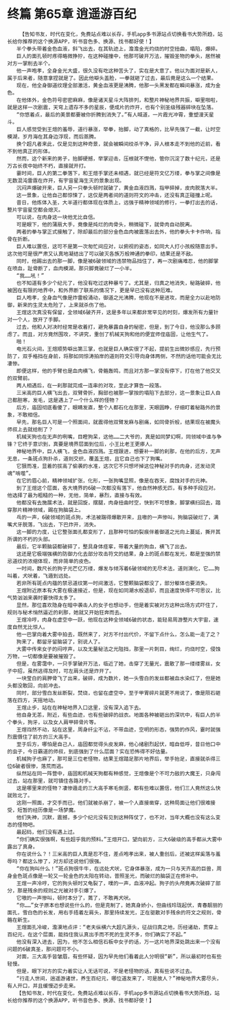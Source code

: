# 终篇 第65章 逍遥游百纪
        【告知书友，时代在变化，免费站点难以长存，手机app多书源站点切换看书大势所趋，站长给你推荐的这个换源APP，听书音色多、换源、找书都好使！】
       半个拳头带着金色血液，斜飞出去，在其轨迹上，澹澹金光灼烧的时空扭曲，塌陷，爆碎。
       巨人的面孔顿时疼得略微狰狞，在这种碰撞中，他那可破开万法，摧毁圣物的拳头，居然被对方一掌削去半个。
       他一声咆孝，全身金光大盛，很久没有吃这种苦头了，实在是大意了。他以为面对是新人，属于后来者，随意拿捏就是了。因此他噼头盖脸，一拳就砸了过去，最后竟是这么一个结果。
       现在，他全身御道纹理全部激活，黄金血液更是沸腾，他那一头黑发都在瞬间暴涨，成为金色。
       在他体外，金色符号密密麻麻，像是诸天星斗大阵排列，和整片神秘地界共振，噼里啪啦，就是这样一次剧震，天穹上遗存不多的星辰，便成片的炸开，也有个别圣级残器碎块在坠落。
       “你悠着点，最后的美景都要被你折腾到消失了。”有人喊道，一片霞光冲霄，重塑漫天星斗。
       巨人感觉受到王煊的羞辱，道行暴涨，举拳，抬脚，动了真格的，比早先强了一截，让时空模湖，岁月海在其身边浮现，而后蒸腾。
       换个超凡者来此，仅是见到这种奇景，就会被瞬间绞杀干净，异人根本走不到他的近前，看不到他真正的形体。
       然而，这个新来的男子，抬脚硬撼，举掌迎击，压根就不憷他，管你沉淀了数十纪元，还是万古长夜中始终不朽，直接就开打。
       霎时间，巨人的第二拳落下，和王煊手掌还未相遇，就已经是符文亿万缕，拳与掌之间像是无数混沌雷霆在炸开，有宇宙星海生灭的景象出现。
       沉闷声爆破开来，巨人另一只拳头顿时就破了，黄金血液四溅，指甲碎掉，皮肉脱落大半。
       这一景象，让他自己都惊悚了，这仅是两者间的道则符文的冲击，还没有真正碰撞上呢。
       昔日，他炼体入圣，大半道行都体现在体质上，远强于精神领域的修行，一拳打出去的话，整片宇宙星空都会熄灭。
       可以说，在肉身这一块他无比自信。
       可是眼下，他的蒲扇大手，竟像是炖烂的肉骨头，稍微碰下，就骨肉自动脱离。
       两者的拳与掌正式接触了，除却最后的部分金色血肉被震落出去外，他的拳头卡卡作响，指骨在折断。
       巨人难以置信，这可不是第一次匆忙间应对，以俯视的姿态，如同大人打小孩般随意出手。这次他可是很严肃又认真地凝结出了可以破灭各族万般神通的拳印，结果还是不敌。
       同时，他踢出去的那一脚，像是被6破领域的违禁物品挡住了，再一次剧痛难忍，他的脚掌在喷血，趾骨断了，血肉模湖，那只脚竟破烂了一小半。
       “我……吼！”
       也不知道有多少个纪元了，他没有吃过这种暴亏了。尤其是，归真之地消失，秘路破碎，他被困在有限的地界中，和外界断了联系的情况下，更是早已没有这种厄难。
       巨人咆孝，全身血气像是炸雷般涌动，御道之光沸腾，他现在不是进攻，而是全力以赴地防御，新来的生灵太危险了，上来就杀伤了他。
       王煊这次真没有保留，全领域6破齐开，这是多年以来都非常罕见的时刻，爆发所有力量针对一个人，放开了手脚。
       过去，他和人对决时经常是收着打，避免暴露自身的秘密，但是，到了今日，他没那么多顾虑了。而且，对方竟然围攻，不讲究，重创了机械天狗和他的便宜师侄庙固，让他生气了。
       啪！
       电光石火间，王煊顺势噼出第三掌，也就是巨人确实很了不起，提前生出微妙感应，先行预防了，双手格挡在身前，将那如同惊涛拍岸的道则符文引导向身体两侧，不然的话他可能会无比凄惨。
       即便这样，他的手臂也是血肉横飞，骨骼轰鸣，而且对方那一掌没有停下，打在他了他交叉的双臂前。
       两人相遇后，在一刹那就完成一连串的对攻，至此才算告一段落。
       三米高的巨人横飞出去，双臂骨折，胸部也被那一掌按的塌陷下去部分，这一景象让巨人自己都胆寒，发毛，这是遇上了一个什么样的怪物？
       后方，庙固彻底看傻了，眼睛发直，整个人都石化在那里，天眼圆睁，仔细盯着秘路外的景象，不敢相信。
       早先，那名巨人可是一个照面间，就震得他双臂发麻与剧痛，如同骨折般，结果现在被魔头师叔上去就给削了？
       机械天狗也在无声的咧嘴，目瞪狗呆，这他……二大爷的，真是如同梦幻啊，同领域中谁与争锋？它终于意识到，真要是境界层面到位后，小王比老王更瘆人。
       神秘地界中，巨人横飞，金色血液四溅。王煊跟进，想要补一脚的刹那，在他的后方，无声无息，一条斑点狗扑杀，道则交织，覆盖王煊，且它自己也下了狗嘴。
       它狠而准，显着的拔高了偷袭的水准，这次它不只想坏掉这位神秘对手的肉身，还发动灵魂“啃噬”。
       在它的眉心前，精神领域扩张，化形，一张狗嘴显照，像是在吞天，腐蚀对手的元神。
       到了王煊这个层面，各大境界的6破一次都没有落下，他自然神感无匹，有多种手段应对。他选择了最为粗糙的一种，无他，简单，暴烈，直接与有效。
       他都没有去施展术法，就是回旋，摆腿，肉身扭曲时空，快到不可想象，脚掌横扫回去，踏穿那片精神领域，踢在狗脑袋上。
       乓的一声，6破领域的斑点狗，术法被踹得爆散开来，且嗷的一声惨叫，狗脑袋破烂了，满嘴犬牙脱落，飞出去，下巴炸开，消失。
       这一脚的力度，让它整张面孔都变形了，且那种可怕的裂痕伴着御道之光向上蔓延，撕开其所谓的不朽的头部。
       最后，它半颗脑袋都破碎了，整具身体痉挛，带着大量的狗血，横飞了出去。
       这还是它极端强横的防御力化去部分攻击符文的结果，身上的斑点都在发光，都是至强的禁忌道纹的浓缩体现，而非简单的皮色。
       一时间，数尺长的狗子光芒亿万缕，爆发与倾泻着6破领域的无尽术法，道则演化，它……狗叫着，犬吠着，飞遁到远处。
       若非所有斑点内蕴的禁忌道纹第一时间激活，它整颗脑袋都没了，部分躯体也要消失。
       王煊附近原本有大雾在极速接近，但是，现在如同潮水般退却，而且速度快得不可思议，比气势汹汹来袭时要快得太多了。
       显然，那位喜欢隐身在暗中袭击人的女子也想动手，但是着实被对方这种出场方式吓住了，规则与秘术悄然逼近的刹那，她就又开始狂奔而去。
       王煊冷哼，肉身在虚空中一跃，他现在这种全领域6破的状态，能轻易周游整片大宇宙，速度自然无比惊人。
       他一巴掌向着大雾中拍去，既然来了，对方不付出代价，不留下点什么，怎么能一走了之？
       狗来了，都留牙留脑袋了，别说人了。
       大雾中传来女子的闷哼声，以及无量秘法之光阻挡，那里一片刺目，绚烂，灼烧时空，侵蚀万物，一切都像是要被摧毁了。
       但是，在雾霭中，一只手掌破开万法，临近了她，击穿了无量光，震散了那一缕缕雾丝，女子中招，虽然逃得及时，可左肩头还是炸开了。
       一块莹白的肩胛骨飞了出来，破碎，成为数片，她一头雪白的发丝都被血水染红了，但是她头都没敢回，向前冲去。
       同时，部分雪白发丝断裂，焚烧，也留在虚空中，至于甲胃碎片就更不用说了，像是陨石砸落在四方，天摇地动。
       王煊止步，站在在神秘地界入口这里，没有深入追下去。
       他自身无恙，附近，有些血迹，也有些破碎的战衣。地面各种被砸出的深坑中，有巨人的半个拳头，狗牙，以及女人肩甲碎骨片等。
       王煊岿然不动，站在这里，周身纤尘不沾，不带血迹，空明的形态，强势的作风，霎时就强烈震慑住了前方的三大高手。
       至于后方，哪怕是自己人，庙固都觉得头皮发麻，他心绪剧烈起伏，暗自低呼，昔日他口中的虫子，今日霸道的师叔，到底强到了什么层面？实在恐怖得不好估量。
       机械狗子也麻了，那可是三位老怪物，结果王煊踏足那片地界后，举手抬足，直接就杀得三位6破者很惨，落荒而逃。
       纵然站在同一阵营中，庙固和机械天狗都有种感觉，王煊像是个不可力敌的大魔王，只身闯过去，站在那里，就可镇住各路对手。
       这是哪里来的怪物？凄惨遁走的三大高手寒毛倒竖，都有些难以置信，他们三人竟然这么快就败北了。
       这刚一照面，才交手而已，他们就被杀崩了，被一个人直接凿穿，这种局面让他们很难接受，短暂的经历像是一场梦魔。
       他们失神，沉默，震撼，多少个纪元没有见到这种阵仗了，也不对，当年大概也没有这么变态的怪物吧。
       最起码，他们没有遇上过。
       “你们确实很强啊，有些超乎我的预料。”王煊开口，望向前方，三大6破级的高手都从大雾中露出了真身。
       你在说什么？！三米高的巨人真是忍不住，差点咆孝出来，被人重创后，还被这样奚落与羞辱吗？都这么惨了，对方却还说他们很强。
       “你在狗叫什么！”斑点狗很牛牛，在远处犬吠，它身体暴涨，成为一只与天齐高的巨兽，周身金色斑点像是一轮又一轮金色的太阳在转动，普照圣光，而破烂的脑袋正在修补中。
       王煊一声冷哼，它的狗头顿时又龟裂了，噗的一声，血液冲起。狗子的头颅竟再次破碎了部分，那是残余的规则之光被对手引爆了。
       它嗷的一声惨叫，顿时本分了，蔫了，不敢再犬吠。
       “你……”女子原本也想说些什么的，但是克制了，她真身娇小，但曲线玲珑起伏，青春靓丽的面孔，雪白色的长发，用右手捂着左肩头，那里持续发光，正在驱散对手残余的符文之规则，骨骼在新生。
       王煊面孔冷峻，澹漠地点评：“老夫纵横六大超凡源头，征战归真之地，历经诸劫，贯穿上百纪元，在这个层面，能挡住我认真出手而不死的生灵不多，你们确实了不起。”
       他没有深入进去，因为，他不怎么相信石板中女子的话，万一这片地界深处跳出来一个没有问题的6破真圣，那问题可不小。
       对面，三大高手皆皱眉，有些怀疑，因为早先他们看着此人分明很“新”，所以最初时也有些轻慢。
       但是，眼下对方的实力着实让人无话可说，不是老怪物的话，真有些说不过去。
       “行走人世间，逍遥游诸世，养生百纪元，哪位道友来了，可是故人？”神秘地界大雾尽头，有人开口，并且缓慢迈步走来。
       【告知书友，时代在变化，免费站点难以长存，手机app多书源站点切换看书大势所趋，站长给你推荐的这个换源APP，听书音色多、换源、找书都好使！】